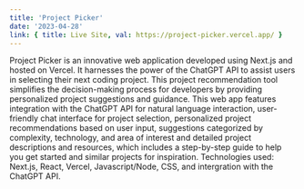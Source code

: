 ```yaml
---
title: 'Project Picker'
date: '2023-04-28'
link: { title: Live Site, val: https://project-picker.vercel.app/ }
---
```


Project Picker is an innovative web application developed using Next.js and hosted on Vercel. It harnesses the power of the ChatGPT API to assist users in selecting their next coding project. This project recommendation tool simplifies the decision-making process for developers by providing personalized project suggestions and guidance. This web app features integration with the ChatGPT API for natural language interaction, user-friendly chat interface for project selection, personalized project recommendations based on user input, suggestions categorized by complexity, technology, and area of interest and detailed project descriptions and resources, which includes a step-by-step guide to help you get started and similar projects for inspiration. Technologies used: Next.js, React, Vercel, Javascript/Node, CSS, and intergration with the ChatGPT API.
